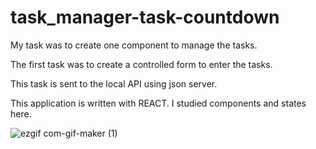 # task_manager-task-countdown


My task was to create one component to manage the tasks. 

The first task was to create a controlled form to enter the tasks.

This task is sent to the local API using json server.

This application is written with REACT. I studied components and states here.

![ezgif com-gif-maker (1)](https://user-images.githubusercontent.com/59742201/106948164-a6863500-672b-11eb-8659-7b85c6de91d9.gif)
